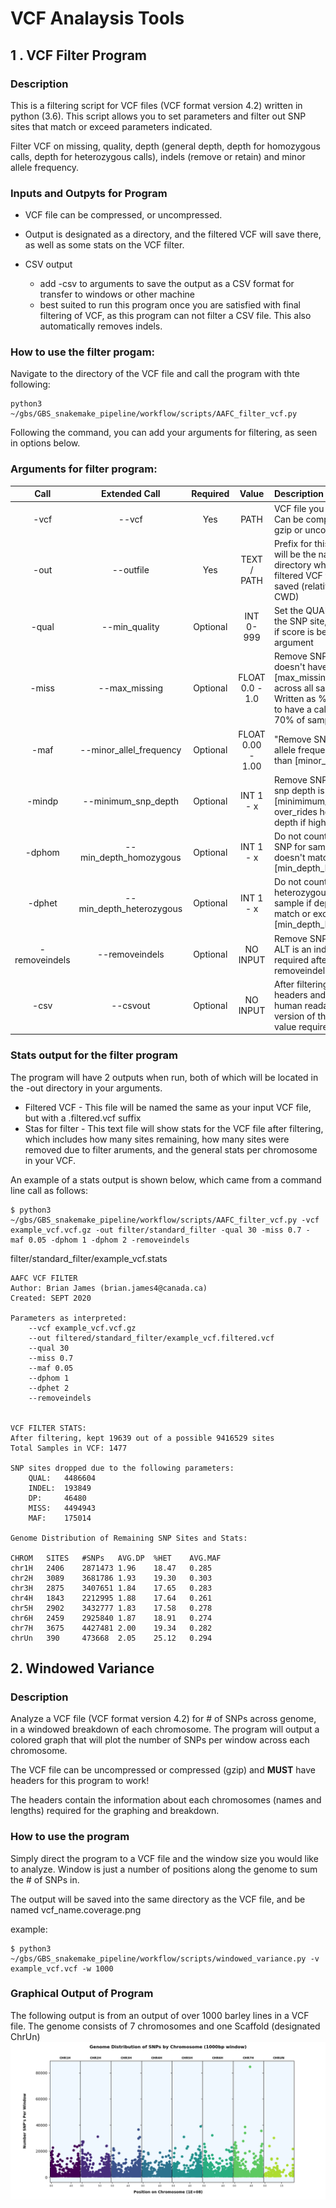 # VCF Analaysis Tools

## **1 . VCF Filter Program**

### **Description**
This is a filtering script for VCF files (VCF format version 4.2) written in python (3.6).  This script allows you to set parameters and filter out SNP sites that match or exceed parameters indicated. 

Filter VCF on missing, quality, depth (general depth, depth for homozygous calls, depth for heterozygous calls), indels (remove or retain) and minor allele frequency.

### **Inputs and Outpyts for Program**

- VCF file can be compressed, or uncompressed.  

- Output is designated as a directory, and the filtered VCF will save there, as well as some stats on the VCF filter.

- CSV output  
    - add -csv to arguments to save the output as a CSV format for transfer to windows or other machine
    - best suited to run this program once you are satisfied with final filtering of VCF, as this program can not filter a CSV file. This also automatically removes indels.


### **How to use the filter progam:**
Navigate to the directory of the VCF file and call the program with thte following:

```
python3 ~/gbs/GBS_snakemake_pipeline/workflow/scripts/AAFC_filter_vcf.py 
```
Following the command, you can add your arguments for filtering, as seen in options below.


### **Arguments for filter program:**
| Call | Extended Call | Required | Value | Description |
| :--: | :----: | :-----: | :----------: | :--------------- |
| -vcf | --vcf | Yes | PATH | VCF file you want to filter.  Can be compressed with gzip or uncompressed |
| -out | --outfile | Yes | TEXT / PATH | Prefix for this filter, this will be the name of a new directory where the filtered VCF file will be saved (relative to path of CWD) |
| -qual | --min_quality | Optional | INT 0-999 | Set the QUAL minimum for the SNP site, remove SNP if score is below [qual] argument |
| -miss | --max_missing | Optional | FLOAT 0.0 - 1.0 | Remove SNP site if site doesn't have AT LEAST [max_missing] calls across all samples in site. Written as % of samples to have a call ie. 0.7 == 70% of samples with call) |
| -maf | --minor_allel_frequency | Optional | FLOAT 0.00 - 1.00 | "Remove SNP site if minor allele frequency is LOWER than [minor_allele_freq] |
| -mindp | --minimum_snp_depth | Optional | INT 1 - x | Remove SNP site when snp depth is BELOW [minimimum_snp_depth], over_rides homo/het depth if higher |
| -dphom | --min_depth_homozygous | Optional | INT 1 - x | Do not count homozygous SNP for sample if depth doesn't match or exceed [min_depth_homozygous] |
| -dphet | --min_depth_heterozygous | Optional | INT 1 - x | Do not count heterozygous SNP for sample if depth doesn't match or exceed [min_depth_heterozygous] |
| -removeindels | --removeindels | Optional | NO INPUT | Remove SNP site if REF or ALT is an indel. No value required after [-removeindels] |
| -csv | --csvout | Optional | NO INPUT | After filtering, remove headers and return a human readable CSV version of the VCF. No value required after [-csv] |

### **Stats output for the filter program**
The program will have 2 outputs when run, both of which will be located in the -out directory in your arguments.

- Filtered VCF - This file will be named the same as your input VCF file, but with a .filtered.vcf suffix
- Stas for filter - This text file will show stats for the VCF file after filtering, which includes how many sites remaining, how many sites were removed due to filter aruments, and the general stats per chromosome in your VCF.  

An example of a stats output is shown below, which came from a command line call as follows:

```
$ python3 ~/gbs/GBS_snakemake_pipeline/workflow/scripts/AAFC_filter_vcf.py -vcf example_vcf.vcf.gz -out filter/standard_filter -qual 30 -miss 0.7 - maf 0.05 -dphom 1 -dphom 2 -removeindels
```
filter/standard_filter/example_vcf.stats
```
AAFC VCF FILTER
Author: Brian James (brian.james4@canada.ca)
Created: SEPT 2020

Parameters as interpreted:
	--vcf example_vcf.vcf.gz
	--out filtered/standard_filter/example_vcf.filtered.vcf
	--qual 30
	--miss 0.7
	--maf 0.05
	--dphom 1
	--dphet 2
	--removeindels
	

VCF FILTER STATS:
After filtering, kept 19639 out of a possible 9416529 sites
Total Samples in VCF: 1477

SNP sites dropped due to the following parameters:
	QUAL:	4486604
	INDEL:	193849
	DP:	    46480
	MISS:	4494943
	MAF:	175014

Genome Distribution of Remaining SNP Sites and Stats:

CHROM	SITES	#SNPs	AVG.DP	%HET	AVG.MAF
chr1H	2406	2871473	1.96	18.47	0.285
chr2H	3089	3681786	1.93	19.30	0.303
chr3H	2875	3407651	1.84	17.65	0.283
chr4H	1843	2212995	1.88	17.64	0.261
chr5H	2902	3432777	1.83	17.58	0.278
chr6H	2459	2925840	1.87	18.91	0.274
chr7H	3675	4427481	2.00	19.34	0.282
chrUn	390	    473668	2.05	25.12	0.294            
```

## **2. Windowed Variance**

### **Description**
Analyze a VCF file (VCF format version 4.2) for # of SNPs across genome, in a windowed breakdown of each chromosome. The program will output a colored graph that will plot the number of SNPs per window across each chromosome.

The VCF file can be uncompressed or compressed (gzip) and **MUST** have headers for this program to work!

The headers contain the information about each chromosomes (names and lengths) required for the graphing and breakdown. 

### **How to use the program**
Simply direct the program to a VCF file and the window size you would like to analyze.  Window is just a number of positions along the genome to sum the # of SNPs in.  

The output will be saved into the same directory as the VCF file, and be named vcf_name.coverage.png

example:
```
$ python3 ~/gbs/GBS_snakemake_pipeline/workflow/scripts/windowed_variance.py -v example_vcf.vcf -w 1000
```

### Graphical Output of Program
The following output is from an output of over 1000 barley lines in a VCF file. The genome consists of 7 chromosomes and one Scaffold (designated ChrUn)
![windowed_variance](https://github.com/elderberry-smells/GBS_snakemake_pipeline/blob/master/workflow/resources/images/example_VCF_coverage.png?raw=true)

